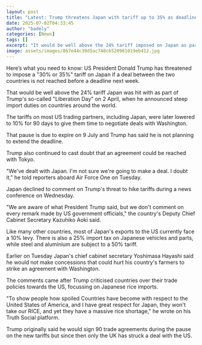 ```yaml
---
layout: post
title: "Latest: Trump threatens Japan with tariff up to 35% as deadline looms"
date: 2025-07-02T04:33:45
author: "badely"
categories: [News]
tags: []
excerpt: "It would be well above the 24% tariff imposed on Japan as part of the so-called 'Liberation Day' in April."
image: assets/images/867e44c39d5ac748c6520981019eb412.jpg
---
```


Here’s what you need to know: US President Donald Trump has threatened to impose a "30% or 35%" tariff on Japan if a deal between the two countries is not reached before a deadline next week.

That would be well above the 24% tariff Japan was hit with as part of Trump's so-called "Liberation Day" on 2 April, when he announced steep import duties on countries around the world.

The tariffs on most US trading partners, including Japan, were later lowered to 10% for 90 days to give them time to negotiate deals with Washington.

That pause is due to expire on 9 July and Trump has said he is not planning to extend the deadline.

Trump also continued to cast doubt that an agreement could be reached with Tokyo.

"We've dealt with Japan. I'm not sure we're going to make a deal. I doubt it," he told reporters aboard Air Force One on Tuesday.

Japan declined to comment on Trump's threat to hike tariffs during a news conference on Wednesday.

"We are aware of what President Trump said, but we don't comment on every remark made by US government officials," the country's Deputy Chief Cabinet Secretary Kazuhiko Aoki said.

Like many other countries, most of Japan's exports to the US currently face a 10% levy. There is also a 25% import tax on Japanese vehicles and parts, while steel and aluminium are subject to a 50% tariff.

Earlier on Tuesday Japan's chief cabinet secretary Yoshimasa Hayashi said he would not make concessions that could hurt his country's farmers to strike an agreement with Washington.

The comments came after Trump criticised countries over their trade policies towards the US, focussing on Japanese rice imports.

"To show people how spoiled Countries have become with respect to the United States of America, and I have great respect for Japan, they won't take our RICE, and yet they have a massive rice shortage," he wrote on his Truth Social platform.

Trump originally said he would sign 90 trade agreements during the pause on the new tariffs but since then only the UK has struck a deal with the US.

